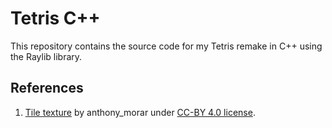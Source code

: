 # Tetris C++
This repository contains the source code for my Tetris remake in C++ using the Raylib library.

## References 

1. [Tile texture](https://opengameart.org/content/tetris-tiles) by anthony_morar under [CC-BY 4.0 license](https://creativecommons.org/licenses/by/4.0/).
